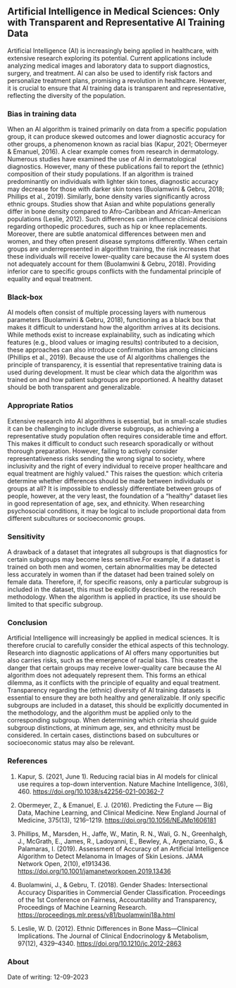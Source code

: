 ## Artificial Intelligence in Medical Sciences: Only with Transparent and Representative AI Training Data

Artificial Intelligence (AI) is increasingly being applied in healthcare, with extensive research exploring its potential. Current applications include analyzing medical images and laboratory data to support diagnostics, surgery, and treatment. AI can also be used to identify risk factors and personalize treatment plans, promising a revolution in healthcare. However, it is crucial to ensure that AI training data is transparent and representative, reflecting the diversity of the population.

### Bias in training data
When an AI algorithm is trained primarily on data from a specific population group, it can produce skewed outcomes and lower diagnostic accuracy for other groups, a phenomenon known as racial bias (Kapur, 2021; Obermeyer & Emanuel, 2016). A clear example comes from research in dermatology. Numerous studies have examined the use of AI in dermatological diagnostics. However, many of these publications fail to report the (ethnic) composition of their study populations. If an algorithm is trained predominantly on individuals with lighter skin tones, diagnostic accuracy may decrease for those with darker skin tones (Buolamwini & Gebru, 2018; Phillips et al., 2019). 
Similarly, bone density varies significantly across ethnic groups. Studies show that Asian and white populations generally differ in bone density compared to Afro-Caribbean and African-American populations (Leslie, 2012). Such differences can influence clinical decisions regarding orthopedic procedures, such as hip or knee replacements.
Moreover, there are subtle anatomical differences between men and women, and they often present disease symptoms differently. When certain groups are underrepresented in algorithm training, the risk increases that these individuals will receive lower-quality care because the AI system does not adequately account for them (Buolamwini & Gebru, 2018). Providing inferior care to specific groups conflicts with the fundamental principle of equality and equal treatment.

### Black-box
AI models often consist of multiple processing layers with numerous parameters (Buolamwini & Gebru, 2018), functioning as a black box that makes it difficult to understand how the algorithm arrives at its decisions. While methods exist to increase explainability, such as indicating which features (e.g., blood values or imaging results) contributed to a decision, these approaches can also introduce confirmation bias among clinicians (Phillips et al., 2019).
Because the use of AI algorithms challenges the principle of transparency, it is essential that representative training data is used during development. It must be clear which data the algorithm was trained on and how patient subgroups are proportioned. A healthy dataset should be both transparent and generalizable.

### Appropriate Ratios
Extensive research into AI algorithms is essential, but in small-scale studies it can be challenging to include diverse subgroups, as achieving a representative study population often requires considerable time and effort. This makes it difficult to conduct such research sporadically or without thorough preparation. However, failing to actively consider representativeness risks sending the wrong signal to society, where inclusivity and the right of every individual to receive proper healthcare and equal treatment are highly valued."
This raises the question: which criteria determine whether differences should be made between individuals or groups at all? It is impossible to endlessly differentiate between groups of people, however, at the very least, the foundation of a “healthy” dataset lies in good representation of age, sex, and ethnicity. When researching psychosocial conditions, it may be logical to include proportional data from different subcultures or socioeconomic groups.

### Sensitivity
A drawback of a dataset that integrates all subgroups is that diagnostics for certain subgroups may become less sensitive.For example, if a dataset is trained on both men and women, certain abnormalities may be detected less accurately in women than if the dataset had been trained solely on female data. Therefore, if, for specific reasons, only a particular subgroup is included in the dataset, this must be explicitly described in the research methodology. When the algorithm is applied in practice, its use should be limited to that specific subgroup.


### Conclusion
Artificial Intelligence will increasingly be applied in medical sciences. It is therefore crucial to carefully consider the ethical aspects of this technology. Research into diagnostic applications of AI offers many opportunities but also carries risks, such as the emergence of racial bias. This creates the danger that certain groups may receive lower-quality care because the AI algorithm does not adequately represent them. This forms an ethical dilemma, as it conflicts with the principle of equality and equal treatment. Transparency regarding the (ethnic) diversity of AI training datasets is essential to ensure they are both healthy and generalizable. If only specific subgroups are included in a dataset, this should be explicitly documented in the methodology, and the algorithm must be applied only to the corresponding subgroup. When determining which criteria should guide subgroup distinctions, at minimum age, sex, and ethnicity must be considered. In certain cases, distinctions based on subcultures or socioeconomic status may also be relevant.

### References

1. Kapur, S. (2021, June 1). Reducing racial bias in AI models for clinical use requires a top-down intervention. Nature Machine Intelligence, 3(6), 460. https://doi.org/10.1038/s42256-021-00362-7

2. Obermeyer, Z., & Emanuel, E. J. (2016). Predicting the Future — Big Data, Machine Learning, and Clinical Medicine. New England Journal of Medicine, 375(13), 1216–1219. https://doi.org/10.1056/NEJMp1606181

3. Phillips, M., Marsden, H., Jaffe, W., Matin, R. N., Wali, G. N., Greenhalgh, J., McGrath, E., James, R., Ladoyanni, E., Bewley, A., Argenziano, G., & Palamaras, I. (2019). Assessment of Accuracy of an Artificial Intelligence Algorithm to Detect Melanoma in Images of Skin Lesions. JAMA Network Open, 2(10), e1913436. https://doi.org/10.1001/jamanetworkopen.2019.13436

4. Buolamwini, J., & Gebru, T. (2018). Gender Shades: Intersectional Accuracy Disparities in Commercial Gender Classification. Proceedings of the 1st Conference on Fairness, Accountability and Transparency, Proceedings of Machine Learning Research. https://proceedings.mlr.press/v81/buolamwini18a.html

5. Leslie, W. D. (2012). Ethnic Differences in Bone Mass—Clinical Implications. The Journal of Clinical Endocrinology & Metabolism, 97(12), 4329–4340. https://doi.org/10.1210/jc.2012-2863

### About
Date of writing: 12-09-2023

